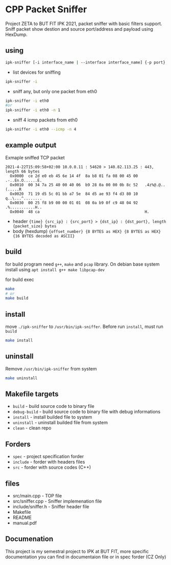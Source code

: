 # CPP Packet Sniffer
Project ZETA to BUT FIT IPK 2021, packet sniffer with basic filters support. Sniff packet show destion and source port/address and payload using HexDump.

## using

```sh
ipk-sniffer [-i interface_name | --interface interface_name] {-p ­­port} {[--tcp|-t] [--udp|-u] [--arp] [--icmp] } {-n num}
```

* list devices for sniffing
```sh
ipk-sniffer -i
```

* sniff any, but only one packet from eth0
```sh
ipk-sniffer -i eth0
#or 
ipk-sniffer -i eth0 -n 1
```

* sniff 4 icmp packets from eth0
```sh
ipk-sniffer -i eth0 --icmp -n 4
```

## example output

Exmaple sniffed TCP packet

```
2021-4-22T15:09:58+02:00 10.0.0.11 : 54620 > 140.82.113.25 : 443, length 66 bytes
  Ox0000  ce 2d e0 eb 45 6e 14 4f  8a b8 01 fa 08 00 45 00   .-..En.O......E.
  Ox0010  00 34 7a 25 40 00 40 06  b9 28 0a 00 00 0b 8c 52   .4z%@.@..(.....R
  Ox0020  71 19 d5 5c 01 bb a7 5e  84 d5 ae 93 f4 d3 80 10   q..\...^........
  Ox0030  00 25 f8 b9 00 00 01 01  08 0a b9 0f c9 48 04 92   .%...........H..
  Ox0040  48 ca                                              H.
```

* header `{time} {src_ip} : {src_port} > {dst_ip} : {dst_port}, length {packet_size} bytes`
* body (hexdump) `{offset_number} {8 BYTES as HEX} {8 BYTES as HEX} {16 BYTES decoded as ASCII}`

## build
for build program need `g++`, `make` and `pcap` library. On debian base system install using `apt install g++ make libpcap-dev`

for build exec

```sh
make
# or
make build 
```

## install

move `./ipk-sniffer` to `/usr/bin/ipk-sniffer`. Before run `install`, must run `build`

```sh
make install 
```

## uninstall

Remove `/usr/bin/ipk-sniffer` from system

```sh
make uninstall
```

## Makefile targets

* `build`       - build source code to binary file
* `debug-build` - build source code to binary file with debug informations
* `install`     - install builded file to system
* `uninstall`   - uninstall builded file from system
* `clean`       - clean repo

## Forders

* `spec`       - project specification forder
* `include`    - forder with headers files
* `src`        - forder with source codes (C++)

## files

* src/main.cpp - TOP file
* src/sniffer.cpp - Sniffer implemenation file
* include/sniffer.h - Sniffer header file
* Makefile
* README
* manual.pdf

## Documenation
 
This project is my semestral project to IPK at BUT FIT, more specific documentation you can find in documentaion file or in spec forder (CZ Only)
